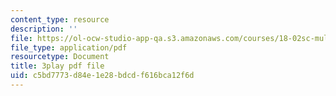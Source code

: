 ```yaml
---
content_type: resource
description: ''
file: https://ol-ocw-studio-app-qa.s3.amazonaws.com/courses/18-02sc-multivariable-calculus-fall-2010/c5bd7773d84e1e28bdcdf616bca12f6d_ocdM30Wm_8g.pdf
file_type: application/pdf
resourcetype: Document
title: 3play pdf file
uid: c5bd7773-d84e-1e28-bdcd-f616bca12f6d
---
```

